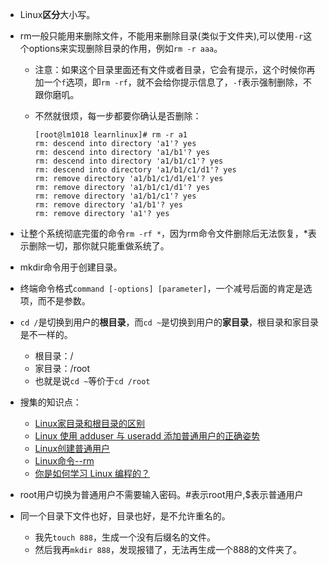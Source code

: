 * Linux**区分**大小写。

* rm一般只能用来删除文件，不能用来删除目录(类似于文件夹),可以使用`-r`这个options来实现删除目录的作用，例如`rm -r aaa`。

  * 注意：如果这个目录里面还有文件或者目录，它会有提示，这个时候你再加一个`f`选项，即`rm -rf`，就不会给你提示信息了，`-f`表示强制删除，不跟你磨叽。

  * 不然就很烦，每一步都要你确认是否删除：

    ~~~shell
    [root@lm1018 learnlinux]# rm -r a1
    rm: descend into directory 'a1'? yes
    rm: descend into directory 'a1/b1'? yes
    rm: descend into directory 'a1/b1/c1'? yes
    rm: descend into directory 'a1/b1/c1/d1'? yes
    rm: remove directory 'a1/b1/c1/d1/e1'? yes
    rm: remove directory 'a1/b1/c1/d1'? yes
    rm: remove directory 'a1/b1/c1'? yes
    rm: remove directory 'a1/b1'? yes
    rm: remove directory 'a1'? yes
    ~~~

* 让整个系统彻底完蛋的命令`rm -rf *`，因为rm命令文件删除后无法恢复，*表示删除一切，那你就只能重做系统了。

* mkdir命令用于创建目录。

* 终端命令格式`command [-options] [parameter]`，一个减号后面的肯定是选项，而不是参数。

* `cd /`是切换到用户的**根目录**，而`cd ~`是切换到用户的**家目录**，根目录和家目录是不一样的。

  * 根目录：/
  * 家目录：/root
  * 也就是说`cd ~`等价于`cd /root`

* 搜集的知识点：

  * [Linux家目录和根目录的区别](https://www.huaweicloud.com/articles/12540196.html)
  * [Linux 使用 adduser 与 useradd 添加普通用户的正确姿势](https://p3terx.com/archives/add-normal-users-with-adduser-and-useradd.html)
  * [Linux创建普通用户](https://www.jianshu.com/p/c364075d968c)
  * [Linux命令--rm](https://www.jianshu.com/p/c77edf6cc4e6)
  * [你是如何学习 Linux 编程的？](https://www.zhihu.com/question/20730157)

* root用户切换为普通用户不需要输入密码。#表示root用户,$表示普通用户

* 同一个目录下文件也好，目录也好，是不允许重名的。

  * 我先`touch 888`，生成一个没有后缀名的文件。
  * 然后我再`mkdir 888`，发现报错了，无法再生成一个888的文件夹了。